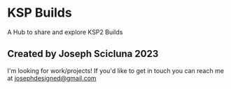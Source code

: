 # KSP Builds

A Hub to share and explore KSP2 Builds

## Created by Joseph Scicluna 2023

I'm looking for work/projects!
If you'd like to get in touch you can reach me at josephdesigned@gmail.com

